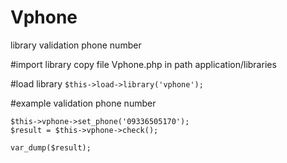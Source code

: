 # Vphone
library validation phone number


#import library
copy file Vphone.php in path application/libraries

#load library
```$this->load->library('vphone');```

#example validation phone number

```
$this->vphone->set_phone('09336505170');
$result = $this->vphone->check();

var_dump($result);
```
